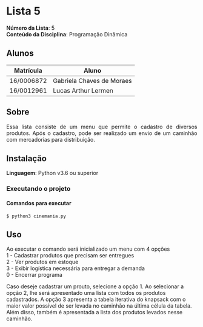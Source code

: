 # Lista 5

**Número da Lista**: 5<br>
**Conteúdo da Disciplina**: Programação Dinâmica<br>

## Alunos
|Matrícula | Aluno |
| -- | -- |
| 16/0006872  |  Gabriela Chaves de Moraes |
| 16/0012961  |  Lucas Arthur Lermen |

## Sobre 
<p align="justify">Essa lista consiste de um menu que permite o cadastro de diversos produtos. Após o cadastro, pode ser realizado um envio de um caminhão com mercadorias para distribuição.

## Instalação 

**Linguagem**: Python v3.6 ou superior <br>

### Executando o projeto

#### Comandos para executar

``` console
$ python3 cinemania.py

```
## Uso 
Ao executar o comando será inicializado um menu com 4 opções  
1 - Cadastrar produtos que precisam ser entregues  
2 - Ver produtos em estoque  
3 - Exibir logística necessária para entregar a demanda  
0 - Encerrar programa  


Caso deseje cadastrar um prouto, selecione a opção 1. Ao selecionar a opção 2, lhe será apresentado uma lista com todos os produtos cadastrados. A opção 3 apresenta a tabela iterativa do knapsack com o maior valor possível de ser levada no caminhão na última célula da tabela. Além disso, também é apresentada a lista dos produtos levados nesse caminhão.




